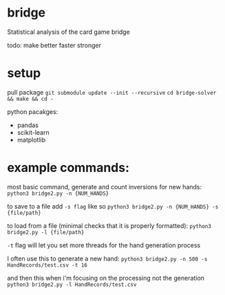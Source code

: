# bridge
Statistical analysis of the card game bridge


todo: make better faster stronger

# setup

pull package
`git submodule update --init --recursive`
`cd bridge-solver && make && cd -`

python pacakges: 
- pandas
- scikit-learn
- matplotlib

# example commands:

most basic command, generate and count inversions for new hands:
`python3 bridge2.py -n {NUM_HANDS}`

to save to a file add `-s flag` like so
`python3 bridge2.py -n {NUM_HANDS} -s {file/path}`

to load from a file (minimal checks that it is properly formatted):
`python3 bridge2.py -l {file/path}`

`-t` flag will let you set more threads for the hand generation process

I often use this to generate a new hand:
`python3 bridge2.py -n 500 -s HandRecords/test.csv -t 16`

and then this when i'm focusing on the processing not the generation
`python3 bridge2.py -l HandRecords/test.csv`